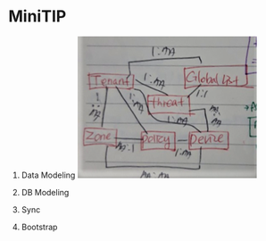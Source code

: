 # MiniTIP

1. Data Modeling
![](https://github.com/ti1209/MiniTIP/blob/master/db_relation.PNG)

2. DB Modeling

3. Sync

4. Bootstrap
